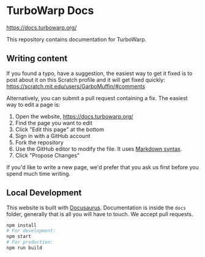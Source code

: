 # TurboWarp Docs

https://docs.turbowarp.org/

This repository contains documentation for TurboWarp.

## Writing content

If you found a typo, have a suggestion, the easiest way to get it fixed is to post about it on this Scratch profile and it will get fixed quickly: https://scratch.mit.edu/users/GarboMuffin/#comments

Alternatively, you can submit a pull request containing a fix. The easiest way to edit a page is:

1. Open the website, https://docs.turbowarp.org/
2. Find the page you want to edit
3. Click "Edit this page" at the bottom
4. Sign in with a GitHub account
5. Fork the repository
6. Use the GitHub editor to modify the file. It uses [Markdown syntax](https://www.markdownguide.org/basic-syntax/).
7. Click "Propose Changes"

If you'd like to write a new page, we'd prefer that you ask us first before you spend much time writing.

## Local Development

This website is built with [Docusaurus](https://docusaurus.io/). Documentation is inside the `docs` folder, generally that is all you will have to touch. We accept pull requests.

```bash
npm install
# For development:
npm start
# For production:
npm run build
```
